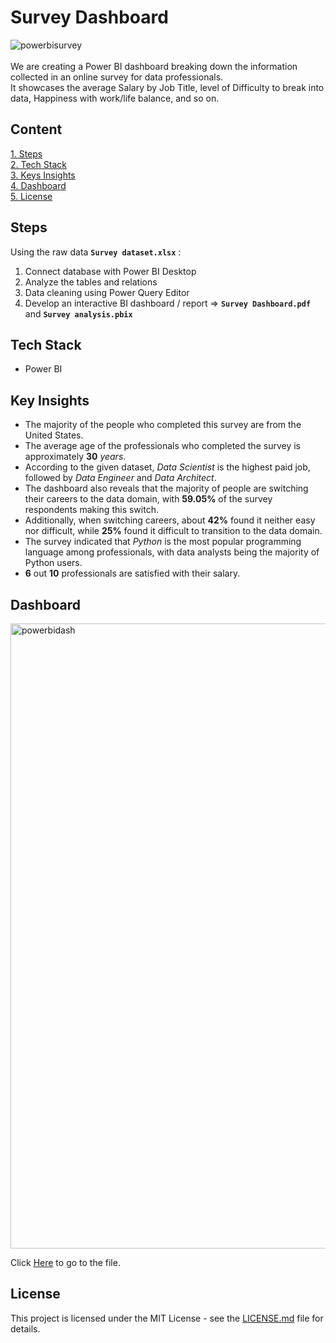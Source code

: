 # Survey Dashboard

![powerbisurvey](https://github.com/jeanbaptistejacq/Survey-Dashboard-PowerBI/assets/80902643/ae92bba5-ec3c-45c6-939d-673177e06b59)
</br>
</br>
We are creating a Power BI dashboard breaking down the information collected in an online survey for data professionals. 
</br>
It showcases the average Salary by Job Title, level of Difficulty to break into data, Happiness with work/life balance, and so on.

## Content

[1. Steps](#steps)  
[2. Tech Stack](#tech-stack)  
[3. Keys Insights](#key-insights)  
[4. Dashboard](#dashboard)  
[5. License](#license)  

## Steps
Using the raw data **`Survey dataset.xlsx`** :
1. Connect database with Power BI Desktop
2. Analyze the tables and relations
3. Data cleaning using Power Query Editor
4. Develop an interactive BI dashboard / report => **`Survey Dashboard.pdf`** and **`Survey analysis.pbix`**


## Tech Stack
- Power BI

## Key Insights
- The majority of the people who completed this survey are from the United States.
- The average age of the professionals who completed the survey is approximately **30** *years*.
- According to the given dataset, *Data Scientist* is the highest paid job, followed by *Data Engineer* and *Data Architect*. 
- The dashboard also reveals that the majority of people are switching their careers to the data domain, with **59.05%** of the survey respondents making this switch. 
- Additionally, when switching careers, about **42%** found it neither easy nor difficult, while **25%** found it difficult to transition to the data domain. 
- The survey indicated that *Python* is the most popular programming language among professionals, with data analysts being the majority of Python users. 
- **6** out **10** professionals are satisfied with their salary.

## Dashboard
<img width="1000" alt="powerbidash" src="https://github.com/jeanbaptistejacq/Survey-Dashboard-PowerBI/assets/80902643/193284a4-fbfe-46be-921a-4d01658bfa23">
</br>

Click [Here](https://github.com/jeanbaptistejacq/Survey-Dashboard-PowerBI/blob/main/Survey%20Dashboard.pdf) to go to the file.

## License

This project is licensed under the MIT License - see the [LICENSE.md](LICENSE) file for details.
